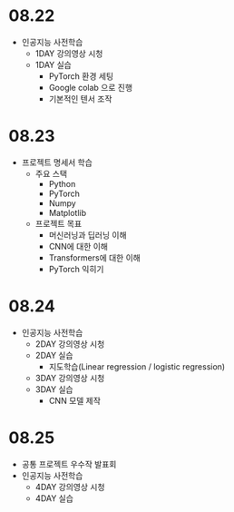# 08.22

* 인공지능 사전학습
  * 1DAY 강의영상 시청
  * 1DAY 실습
    * PyTorch 환경 세팅
    * Google colab 으로 진행
    * 기본적인 텐서 조작

# 08.23

* 프로젝트 명세서 학습
  * 주요 스택
    * Python
    * PyTorch
    * Numpy
    * Matplotlib
  * 프로젝트 목표
    * 머신러닝과 딥러닝 이해
    * CNN에 대한 이해
    * Transformers에 대한 이해
    * PyTorch 익히기

# 08.24

* 인공지능 사전학습
  * 2DAY 강의영상 시청
  * 2DAY 실습
    * 지도학습(Linear regression / logistic regression)
  * 3DAY 강의영상 시청
  * 3DAY 실습
    * CNN 모델 제작

# 08.25

* 공통 프로젝트 우수작 발표회
* 인공지능 사전학습
  * 4DAY 강의영상 시청
  * 4DAY 실습 
